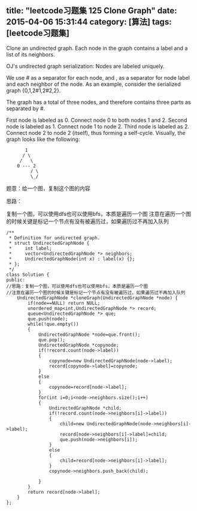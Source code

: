 title: "leetcode习题集 125 Clone Graph"
date: 2015-04-06 15:31:44
category: [算法]
tags: [leetcode习题集]
---
Clone an undirected graph. Each node in the graph contains a label and a list of its neighbors.


OJ's undirected graph serialization:
Nodes are labeled uniquely.

We use # as a separator for each node, and , as a separator for node label and each neighbor of the node.
As an example, consider the serialized graph {0,1,2#1,2#2,2}.

The graph has a total of three nodes, and therefore contains three parts as separated by #.

First node is labeled as 0. Connect node 0 to both nodes 1 and 2.
Second node is labeled as 1. Connect node 1 to node 2.
Third node is labeled as 2. Connect node 2 to node 2 (itself), thus forming a self-cycle.
Visually, the graph looks like the following:
```
       1
      / \
     /   \
    0 --- 2
         / \
         \_/

```

题意：给一个图，复制这个图的内容


思路：

复制一个图，可以使用dfs也可以使用bfs，本质是遍历一个图
注意在遍历一个图的时候关键是标记一个节点有没有被遍历过，如果遍历过不再加入队列



```
/**
 * Definition for undirected graph.
 * struct UndirectedGraphNode {
 *     int label;
 *     vector<UndirectedGraphNode *> neighbors;
 *     UndirectedGraphNode(int x) : label(x) {};
 * };
 */
class Solution {
public:
//思路：复制一个图，可以使用dfs也可以使用bfs，本质是遍历一个图
//注意在遍历一个图的时候关键是标记一个节点有没有被遍历过，如果遍历过不再加入队列
    UndirectedGraphNode *cloneGraph(UndirectedGraphNode *node) {
        if(node==NULL) return NULL;
		unordered_map<int,UndirectedGraphNode *> record;
		queue<UndirectedGraphNode *> que;
		que.push(node);
		while(!que.empty())
		{
			UndirectedGraphNode *node=que.front();
			que.pop();
			UndirectedGraphNode *copynode;
			if(!record.count(node->label))
			{
				copynode=new UndirectedGraphNode(node->label);
				record[copynode->label]=copynode;
			}
			else
			{
				copynode=record[node->label];
			}
			for(int i=0;i<node->neighbors.size();i++)
			{
				UndirectedGraphNode *child;
				if(!record.count(node->neighbors[i]->label))
				{
					child=new UndirectedGraphNode(node->neighbors[i]->label);
					record[node->neighbors[i]->label]=child;
					que.push(node->neighbors[i]);
				}
				else
				{
					child=record[node->neighbors[i]->label];	
				}
				copynode->neighbors.push_back(child);
				
			}
		}
		return record[node->label];
    }
};
```
